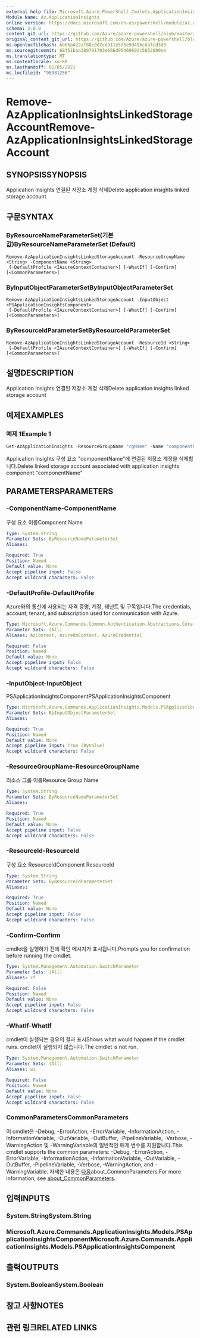 ```yaml
---
external help file: Microsoft.Azure.PowerShell.Cmdlets.ApplicationInsights.dll-Help.xml
Module Name: Az.ApplicationInsights
online version: https://docs.microsoft.com/en-us/powershell/module/az.applicationinsights/remove-azapplicationinsightslinkedstorageaccount
schema: 2.0.0
content_git_url: https://github.com/Azure/azure-powershell/blob/master/src/ApplicationInsights/ApplicationInsights/help/Remove-AzApplicationInsightsLinkedStorageAccount.md
original_content_git_url: https://github.com/Azure/azure-powershell/blob/master/src/ApplicationInsights/ApplicationInsights/help/Remove-AzApplicationInsightsLinkedStorageAccount.md
ms.openlocfilehash: 6bb6a422af88c0d7cd911e575e9d49bcdafcd3d8
ms.sourcegitcommit: 68451baa389791703e666d95469602c5652609ee
ms.translationtype: MT
ms.contentlocale: ko-KR
ms.lasthandoff: 01/05/2021
ms.locfileid: "98381256"
---
```

# <span data-ttu-id="84ed9-101">Remove-AzApplicationInsightsLinkedStorageAccount</span><span class="sxs-lookup"><span data-stu-id="84ed9-101">Remove-AzApplicationInsightsLinkedStorageAccount</span></span>

## <span data-ttu-id="84ed9-102">SYNOPSIS</span><span class="sxs-lookup"><span data-stu-id="84ed9-102">SYNOPSIS</span></span>
<span data-ttu-id="84ed9-103">Application Insights 연결된 저장소 계정 삭제</span><span class="sxs-lookup"><span data-stu-id="84ed9-103">Delete application insights linked storage account</span></span>

## <span data-ttu-id="84ed9-104">구문</span><span class="sxs-lookup"><span data-stu-id="84ed9-104">SYNTAX</span></span>

### <span data-ttu-id="84ed9-105">ByResourceNameParameterSet(기본값)</span><span class="sxs-lookup"><span data-stu-id="84ed9-105">ByResourceNameParameterSet (Default)</span></span>
```
Remove-AzApplicationInsightsLinkedStorageAccount -ResourceGroupName <String> -ComponentName <String>
 [-DefaultProfile <IAzureContextContainer>] [-WhatIf] [-Confirm] [<CommonParameters>]
```

### <span data-ttu-id="84ed9-106">ByInputObjectParameterSet</span><span class="sxs-lookup"><span data-stu-id="84ed9-106">ByInputObjectParameterSet</span></span>
```
Remove-AzApplicationInsightsLinkedStorageAccount -InputObject <PSApplicationInsightsComponent>
 [-DefaultProfile <IAzureContextContainer>] [-WhatIf] [-Confirm] [<CommonParameters>]
```

### <span data-ttu-id="84ed9-107">ByResourceIdParameterSet</span><span class="sxs-lookup"><span data-stu-id="84ed9-107">ByResourceIdParameterSet</span></span>
```
Remove-AzApplicationInsightsLinkedStorageAccount -ResourceId <String>
 [-DefaultProfile <IAzureContextContainer>] [-WhatIf] [-Confirm] [<CommonParameters>]
```

## <span data-ttu-id="84ed9-108">설명</span><span class="sxs-lookup"><span data-stu-id="84ed9-108">DESCRIPTION</span></span>
<span data-ttu-id="84ed9-109">Application Insights 연결된 저장소 계정 삭제</span><span class="sxs-lookup"><span data-stu-id="84ed9-109">Delete application insights linked storage account</span></span>

## <span data-ttu-id="84ed9-110">예제</span><span class="sxs-lookup"><span data-stu-id="84ed9-110">EXAMPLES</span></span>

### <span data-ttu-id="84ed9-111">예제 1</span><span class="sxs-lookup"><span data-stu-id="84ed9-111">Example 1</span></span>
```powershell
Get-AzApplicationInsights -ResourceGroupName "rgName" -Name "componentName" | Remove-AzApplicationInsightsLinkedStorageAccount
```

<span data-ttu-id="84ed9-112">Application Insights 구성 요소 "componentName"에 연결된 저장소 계정을 삭제합니다.</span><span class="sxs-lookup"><span data-stu-id="84ed9-112">Delete linked storage account associated with application insights component "componentName"</span></span>

## <span data-ttu-id="84ed9-113">PARAMETERS</span><span class="sxs-lookup"><span data-stu-id="84ed9-113">PARAMETERS</span></span>

### <span data-ttu-id="84ed9-114">-ComponentName</span><span class="sxs-lookup"><span data-stu-id="84ed9-114">-ComponentName</span></span>
<span data-ttu-id="84ed9-115">구성 요소 이름</span><span class="sxs-lookup"><span data-stu-id="84ed9-115">Component Name</span></span>

```yaml
Type: System.String
Parameter Sets: ByResourceNameParameterSet
Aliases:

Required: True
Position: Named
Default value: None
Accept pipeline input: False
Accept wildcard characters: False
```

### <span data-ttu-id="84ed9-116">-DefaultProfile</span><span class="sxs-lookup"><span data-stu-id="84ed9-116">-DefaultProfile</span></span>
<span data-ttu-id="84ed9-117">Azure와의 통신에 사용되는 자격 증명, 계정, 테넌트 및 구독입니다.</span><span class="sxs-lookup"><span data-stu-id="84ed9-117">The credentials, account, tenant, and subscription used for communication with Azure.</span></span>

```yaml
Type: Microsoft.Azure.Commands.Common.Authentication.Abstractions.Core.IAzureContextContainer
Parameter Sets: (All)
Aliases: AzContext, AzureRmContext, AzureCredential

Required: False
Position: Named
Default value: None
Accept pipeline input: False
Accept wildcard characters: False
```

### <span data-ttu-id="84ed9-118">-InputObject</span><span class="sxs-lookup"><span data-stu-id="84ed9-118">-InputObject</span></span>
<span data-ttu-id="84ed9-119">PSApplicationInsightsComponent</span><span class="sxs-lookup"><span data-stu-id="84ed9-119">PSApplicationInsightsComponent</span></span>

```yaml
Type: Microsoft.Azure.Commands.ApplicationInsights.Models.PSApplicationInsightsComponent
Parameter Sets: ByInputObjectParameterSet
Aliases:

Required: True
Position: Named
Default value: None
Accept pipeline input: True (ByValue)
Accept wildcard characters: False
```

### <span data-ttu-id="84ed9-120">-ResourceGroupName</span><span class="sxs-lookup"><span data-stu-id="84ed9-120">-ResourceGroupName</span></span>
<span data-ttu-id="84ed9-121">리소스 그룹 이름</span><span class="sxs-lookup"><span data-stu-id="84ed9-121">Resource Group Name</span></span>

```yaml
Type: System.String
Parameter Sets: ByResourceNameParameterSet
Aliases:

Required: True
Position: Named
Default value: None
Accept pipeline input: False
Accept wildcard characters: False
```

### <span data-ttu-id="84ed9-122">-ResourceId</span><span class="sxs-lookup"><span data-stu-id="84ed9-122">-ResourceId</span></span>
<span data-ttu-id="84ed9-123">구성 요소 ResourceId</span><span class="sxs-lookup"><span data-stu-id="84ed9-123">Component ResourceId</span></span>

```yaml
Type: System.String
Parameter Sets: ByResourceIdParameterSet
Aliases:

Required: True
Position: Named
Default value: None
Accept pipeline input: False
Accept wildcard characters: False
```

### <span data-ttu-id="84ed9-124">-Confirm</span><span class="sxs-lookup"><span data-stu-id="84ed9-124">-Confirm</span></span>
<span data-ttu-id="84ed9-125">cmdlet을 실행하기 전에 확인 메시지가 표시됩니다.</span><span class="sxs-lookup"><span data-stu-id="84ed9-125">Prompts you for confirmation before running the cmdlet.</span></span>

```yaml
Type: System.Management.Automation.SwitchParameter
Parameter Sets: (All)
Aliases: cf

Required: False
Position: Named
Default value: None
Accept pipeline input: False
Accept wildcard characters: False
```

### <span data-ttu-id="84ed9-126">-WhatIf</span><span class="sxs-lookup"><span data-stu-id="84ed9-126">-WhatIf</span></span>
<span data-ttu-id="84ed9-127">cmdlet이 실행되는 경우의 결과 표시</span><span class="sxs-lookup"><span data-stu-id="84ed9-127">Shows what would happen if the cmdlet runs.</span></span>
<span data-ttu-id="84ed9-128">cmdlet이 실행되지 않습니다.</span><span class="sxs-lookup"><span data-stu-id="84ed9-128">The cmdlet is not run.</span></span>

```yaml
Type: System.Management.Automation.SwitchParameter
Parameter Sets: (All)
Aliases: wi

Required: False
Position: Named
Default value: None
Accept pipeline input: False
Accept wildcard characters: False
```

### <span data-ttu-id="84ed9-129">CommonParameters</span><span class="sxs-lookup"><span data-stu-id="84ed9-129">CommonParameters</span></span>
<span data-ttu-id="84ed9-130">이 cmdlet은 -Debug, -ErrorAction, -ErrorVariable, -InformationAction, -InformationVariable, -OutVariable, -OutBuffer, -PipelineVariable, -Verbose, -WarningAction 및 -WarningVariable의 일반적인 매개 변수를 지원합니다.</span><span class="sxs-lookup"><span data-stu-id="84ed9-130">This cmdlet supports the common parameters: -Debug, -ErrorAction, -ErrorVariable, -InformationAction, -InformationVariable, -OutVariable, -OutBuffer, -PipelineVariable, -Verbose, -WarningAction, and -WarningVariable.</span></span> <span data-ttu-id="84ed9-131">자세한 내용은 [다음](http://go.microsoft.com/fwlink/?LinkID=113216)about_CommonParameters.</span><span class="sxs-lookup"><span data-stu-id="84ed9-131">For more information, see [about_CommonParameters](http://go.microsoft.com/fwlink/?LinkID=113216).</span></span>

## <span data-ttu-id="84ed9-132">입력</span><span class="sxs-lookup"><span data-stu-id="84ed9-132">INPUTS</span></span>

### <span data-ttu-id="84ed9-133">System.String</span><span class="sxs-lookup"><span data-stu-id="84ed9-133">System.String</span></span>

### <span data-ttu-id="84ed9-134">Microsoft.Azure.Commands.ApplicationInsights.Models.PSApplicationInsightsComponent</span><span class="sxs-lookup"><span data-stu-id="84ed9-134">Microsoft.Azure.Commands.ApplicationInsights.Models.PSApplicationInsightsComponent</span></span>

## <span data-ttu-id="84ed9-135">출력</span><span class="sxs-lookup"><span data-stu-id="84ed9-135">OUTPUTS</span></span>

### <span data-ttu-id="84ed9-136">System.Boolean</span><span class="sxs-lookup"><span data-stu-id="84ed9-136">System.Boolean</span></span>

## <span data-ttu-id="84ed9-137">참고 사항</span><span class="sxs-lookup"><span data-stu-id="84ed9-137">NOTES</span></span>

## <span data-ttu-id="84ed9-138">관련 링크</span><span class="sxs-lookup"><span data-stu-id="84ed9-138">RELATED LINKS</span></span>

